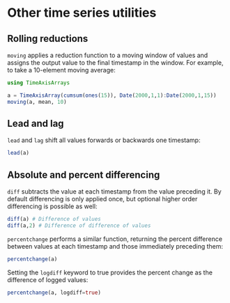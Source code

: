 # Other time series utilities

## Rolling reductions

`moving` applies a reduction function to a moving window of values and assigns the output value to the final timestamp in the window. For example, to take a 10-element moving average:

```julia
using TimeAxisArrays

a = TimeAxisArray(cumsum(ones(15)), Date(2000,1,1):Date(2000,1,15))
moving(a, mean, 10)
```

## Lead and lag

`lead` and `lag` shift all values forwards or backwards one timestamp:

```julia
lead(a)
```

## Absolute and percent differencing

`diff` subtracts the value at each timestamp from the value preceding it. By default differencing is only applied once, but optional higher order differencing is possible as well:

```julia
diff(a) # Difference of values
diff(a,2) # Difference of difference of values
```

`percentchange` performs a similar function, returning the percent difference between values at each timestamp and those immediately preceding them:

```julia
percentchange(a)
```

Setting the `logdiff` keyword to true provides the percent change as the difference of logged values:

```julia
percentchange(a, logdiff=true)
```

